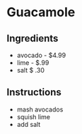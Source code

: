 # Guacamole

## Ingredients
* avocado - $4.99
* lime - $.99
* salt $ .30
## Instructions
* mash avocados
* squish lime
* add salt
